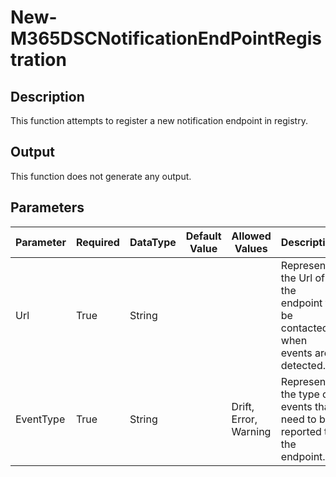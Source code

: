 ﻿# New-M365DSCNotificationEndPointRegistration

## Description

This function attempts to register a new notification endpoint in registry.

## Output

This function does not generate any output.

## Parameters

| Parameter | Required | DataType | Default Value | Allowed Values | Description |
| --- | --- | --- | --- | --- | --- |
| Url | True | String |  |  | Represents the Url of the endpoint to be contacted when events are detected. |
| EventType | True | String |  | Drift, Error, Warning | Represents the type of events that need to be reported to the endpoint. |


